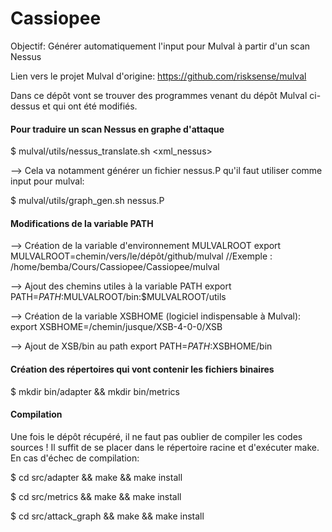 # Cassiopee

Objectif: Générer automatiquement l'input pour Mulval à partir d'un scan Nessus

Lien vers le projet Mulval d'origine: https://github.com/risksense/mulval

Dans ce dépôt vont se trouver des programmes venant du dépôt Mulval ci-dessus et qui ont été modifiés.

#### Pour traduire un scan Nessus en graphe d'attaque

$ mulval/utils/nessus_translate.sh <xml_nessus>

--> Cela va notamment générer un fichier nessus.P qu'il faut utiliser comme input pour mulval:

$ mulval/utils/graph_gen.sh nessus.P

#### Modifications de la variable PATH

--> Création de la variable d'environnement MULVALROOT
export MULVALROOT=chemin/vers/le/dépôt/github/mulval		//Exemple : /home/bemba/Cours/Cassiopee/Cassiopee/mulval

--> Ajout des chemins utiles à la variable PATH
export PATH=$PATH:$MULVALROOT/bin:$MULVALROOT/utils

--> Création de la variable XSBHOME (logiciel indispensable à Mulval):
export XSBHOME=/chemin/jusque/XSB-4-0-0/XSB

--> Ajout de XSB/bin au path
export PATH=$PATH:$XSBHOME/bin

#### Création des répertoires qui vont contenir les fichiers binaires
$ mkdir bin/adapter && mkdir bin/metrics

#### Compilation

Une fois le dépôt récupéré, il ne faut pas oublier de compiler les codes sources ! Il suffit de se placer dans le répertoire racine et d'exécuter make. En cas d'échec de compilation:

$ cd src/adapter && make && make install

$ cd src/metrics && make && make install

$ cd src/attack_graph && make && make install